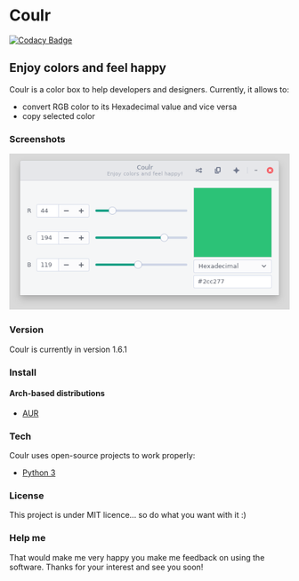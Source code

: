 # Coulr

[![Codacy Badge](https://api.codacy.com/project/badge/Grade/4c173929259648e19e883f465fb6c64b)](https://www.codacy.com/app/hugo-posnic/Coulr?utm_source=github.com&amp;utm_medium=referral&amp;utm_content=Huluti/Coulr&amp;utm_campaign=Badge_Grade)

## Enjoy colors and feel happy

Coulr is a color box to help developers and designers. Currently, it allows to:
  - convert RGB color to its Hexadecimal value and vice versa
  - copy selected color

### Screenshots

![alt tag](img/coulr_screenshot.png)

### Version

Coulr is currently in version 1.6.1

### Install

#### Arch-based distributions

* [AUR](https://aur.archlinux.org/packages/coulr)

### Tech

Coulr uses open-source projects to work properly:

* [Python 3](https://www.python.org/)

### License

This project is under MIT licence... so do what you want with it :)

### Help me

That would make me very happy you make me feedback on using the software.
Thanks for your interest and see you soon!
